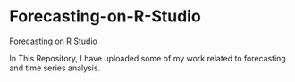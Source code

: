 # Forecasting-on-R-Studio
Forecasting on R Studio

In This Repository, I have uploaded some of my work related to forecasting and time series analysis.
